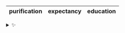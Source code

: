 | purification | expectancy | education |
| :----------: | :--------: | :-------: |

<details>
  <summary>✨</summary>
  These words are chosen at random each day. New words will appear here tomorrow morning.
</details>